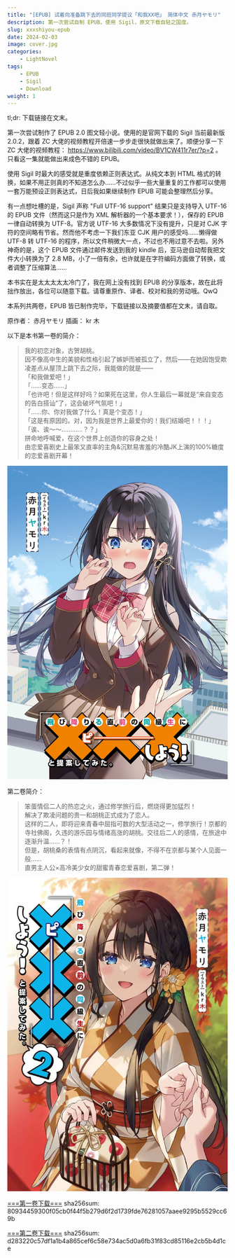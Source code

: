 ```yaml
---
title: "[EPUB] 试着向准备跳下去的同班同学提议「和我XX吧」 简体中文 赤月ヤモリ"
description: 第一次尝试自制 EPUB，使用 Sigil，原文下载自轻之国度。
slug: xxxshiyou-epub
date: 2024-02-03
image: cover.jpg
categories:
    - LightNovel
tags:
    - EPUB
    - Sigil
    - Download
weight: 1
---
```


tl;dr: 下载链接在文末。

第一次尝试制作了 EPUB 2.0 图文轻小说。使用的是官网下载的 Sigil 当前最新版 2.0.2，跟着 ZC 大佬的视频教程开倍速一步步走很快就做出来了。顺便分享一下 ZC 大佬的视频教程： https://www.bilibili.com/video/BV1CW411r7er/?p=2 。只看这一集就能做出来成色不错的 EPUB。

使用 Sigil 时最大的感受就是重度依赖正则表达式。从纯文本到 HTML 格式的转换，如果不用正则真的不知道怎么办……不过似乎一些大量重复的工作都可以使用一套万能预设正则表达式，日后我如果继续制作 EPUB 可能会整理然后分享。

有一点想吐槽的是，Sigil 声称 "Full UTF-16 support" 结果只是支持导入 UTF-16 的 EPUB 文件（然而这只是作为 XML 解析器的一个基本要求！），保存的 EPUB 一律自动转换为 UTF-8。官方说 UTF-16 大多数情况下没有提升，只是对 CJK 字符的空间略有节省。然而他不考虑一下我们东亚 CJK 用户的感受吗……懒得做 UTF-8 转 UTF-16 的程序，所以文件稍微大一点，不过也不用过意不去啦。另外神奇的是，这个 EPUB 文件通过邮件发送到我的 kindle 后，亚马逊自动帮我把文件大小转换为了 2.8 MB，小了一倍有余，也许就是在字符编码方面做了转换，或者调整了压缩算法……

本书实在是太太太太太冷门了，我在网上没有找到 EPUB 的分享版本，故在此将拙作放出，各位可以随意下载。请尊重原作、译者、校对和我的劳动哦。QwQ

本系列共两卷，EPUB 皆已制作完毕，下载链接以及摘要值都在文末，请自取。

原作者： 赤月ヤモリ 插画： kr 木

以下是本书第一卷的简介：

> 我的初恋对象，古贺胡桃。  
因不像高中生的美貌和性格引起了嫉妒而被孤立了，然后——在她因饱受欺凌差点从屋顶上跳下去之际，我能做的就是——  
「和我做爱吧！」  
「……变态……」  
「也许吧！但是这样好吗？如果死在这里，你人生最后一幕就是“来自变态的告白搭讪”了，这会破坏气氛吧！」  
「……你、你对我做了什么！真是个变态！」  
「这是有原因的。对，因为我是世界上最爱你的！我们结婚吧！！！」  
「诶、诶～～…………？？」  
拼命地呼喊爱，在这个世界上创造你的容身之处！  
由恋爱喜剧史上最笨又直率的主角&沉默易害羞的冷酷JK上演的100%糖度的恋爱喜剧开幕！

![第一卷](cover.jpg)

第二卷简介：

> 笨蛋情侣二人的热恋之火，通过修学旅行后，燃烧得更加猛烈！  
解决了欺凌问题的贵一和胡桃正式成为了恋人。  
这样的二人，即将迎来青春中屈指可数的大型活动之一，修学旅行！京都的寺社佛阁，久违的游乐园与情绪高涨的胡桃。交往后二人的感情，在旅途中逐渐升温……？！  
但是，胡桃桑的表情有点阴沉，看起来就像，不得不在京都与某个人见面一般……  
直男主人公×高冷美少女的甜蜜青春恋爱喜剧，第二弹！

![第二卷](cover2.jpeg)

[===第一卷下载===](试着向准备跳下去的同班同学提议「和我XX吧」第一卷.epub) sha256sum: 80934459300f05cb0f44f5b279d6f2d1739fde76281057aaee9295b5529cc69b

[===第二卷下载===](试着向准备跳下去的同班同学提议「和我XX吧」第二卷.epub) sha256sum: d283220c57df1a1b4a865cef6c58e734ac5d0a6fb31f83cd85116e2cb5b4d1ce

